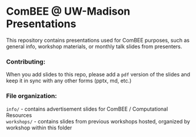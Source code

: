# ComBEE @ UW-Madison Presentations
 
This repository contains presentations used for ComBEE purposes, such as general info, workshop materials, or monthly talk slides from presenters. 


### Contributing:
When you add slides to this repo, please add a `pdf` version of the slides 
and keep it in sync with any other forms (pptx, md, etc.)

### File organization:
`info/` - contains advertisement slides for ComBEE / Computational Resources  
`workshops/` - contains slides from previous workshops hosted, organized by workshop within this folder

